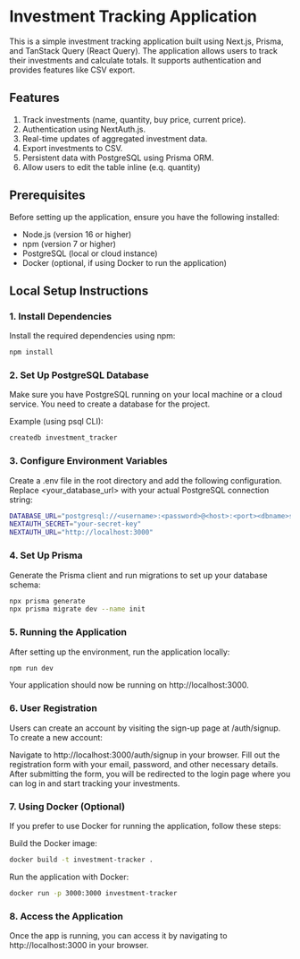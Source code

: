 # Investment Tracking Application

This is a simple investment tracking application built using Next.js, Prisma, and TanStack Query (React Query). The application allows users to track their investments and calculate totals. It supports authentication and provides features like CSV export.

## Features
1. Track investments (name, quantity, buy price, current price).
2. Authentication using NextAuth.js.
3. Real-time updates of aggregated investment data.
4. Export investments to CSV.
5. Persistent data with PostgreSQL using Prisma ORM.
6. Allow users to edit the table inline (e.q. quantity)

## Prerequisites
Before setting up the application, ensure you have the following installed:

- Node.js (version 16 or higher)
- npm (version 7 or higher)
- PostgreSQL (local or cloud instance)
- Docker (optional, if using Docker to run the application)

## Local Setup Instructions

### 1. Install Dependencies

Install the required dependencies using npm:

```bash
npm install
```

### 2. Set Up PostgreSQL Database
Make sure you have PostgreSQL running on your local machine or a cloud service. You need to create a database for the project.

Example (using psql CLI):
```bash
createdb investment_tracker
```

### 3. Configure Environment Variables
Create a .env file in the root directory and add the following configuration. Replace <your_database_url> with your actual PostgreSQL connection string:

```bash
DATABASE_URL="postgresql://<username>:<password>@<host>:<port><dbname>schema=public"
NEXTAUTH_SECRET="your-secret-key"
NEXTAUTH_URL="http://localhost:3000"
```
### 4. Set Up Prisma
Generate the Prisma client and run migrations to set up your database schema:

```bash
npx prisma generate
npx prisma migrate dev --name init
```

### 5. Running the Application
After setting up the environment, run the application locally:

```bash
npm run dev
```

Your application should now be running on http://localhost:3000.

### 6. User Registration
Users can create an account by visiting the sign-up page at /auth/signup. To create a new account:

Navigate to http://localhost:3000/auth/signup in your browser.
Fill out the registration form with your email, password, and other necessary details.
After submitting the form, you will be redirected to the login page where you can log in and start tracking your investments.

### 7. Using Docker (Optional)
If you prefer to use Docker for running the application, follow these steps:

Build the Docker image:

```bash
docker build -t investment-tracker .
```

Run the application with Docker:

```bash
docker run -p 3000:3000 investment-tracker
```

### 8. Access the Application
Once the app is running, you can access it by navigating to http://localhost:3000 in your browser.